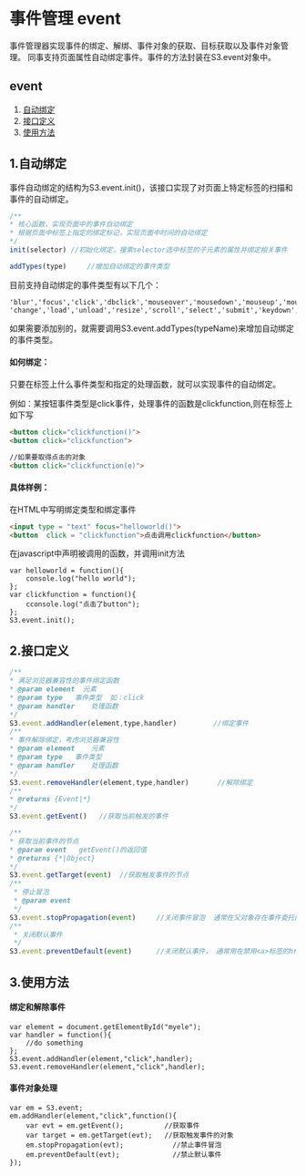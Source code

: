 # 事件管理 event

事件管理器实现事件的绑定、解绑、事件对象的获取、目标获取以及事件对象管理。
同事支持页面属性自动绑定事件。事件的方法封装在S3.event对象中。

## event
1. [自动绑定](#1)
2. [接口定义](#2)
3. [使用方法](#3)

## 1.自动绑定
事件自动绑定的结构为S3.event.init()，该接口实现了对页面上特定标签的扫描和事件的自动绑定。

```javascript
/**
* 核心函数，实现页面中的事件自动绑定
* 根据页面中标签上指定的绑定标记，实现页面中时间的自动绑定
*/
init(selector) //初始化绑定，搜索selector选中标签的子元素的属性并绑定相关事件

addTypes(type)     //增加自动绑定的事件类型
```
目前支持自动绑定的事件类型有以下几个：
```
'blur','focus','click','dbclick','mouseover','mousedown','mouseup','mousemove','mouseout','mouseenter','mouseleave',
'change','load','unload','resize','scroll','select','submit','keydown','keypress','keyup','error'
```
如果需要添加别的，就需要调用S3.event.addTypes(typeName)来增加自动绑定的事件类型。

#### 如何绑定：

只要在标签上什么事件类型和指定的处理函数，就可以实现事件的自动绑定。

例如：某按钮事件类型是click事件，处理事件的函数是clickfunction,则在标签上如下写
```html
<button click="clickfunction()">
<button click="clickfunction">

//如果要取得点击的对象
<button click="clickfunction(e)">
```

#### 具体样例：
在HTML中写明绑定类型和绑定事件
```html
<input type = "text" focus="helloworld()">
<button  click = "clickfunction">点击调用clickfunction</button>
```

在javascript中声明被调用的函数，并调用init方法
```
var helloworld = function(){
    console.log("hello world");
};
var clickfunction = function(){
    cconsole.log("点击了button");
};
S3.event.init();
```

## 2.接口定义
```javascript
/**
* 满足浏览器兼容性的事件绑定函数
* @param element  元素
* @param type   事件类型  如：click
* @param handler    处理函数
*/
S3.event.addHandler(element,type,handler)         //绑定事件
/**
* 事件解除绑定，考虑浏览器兼容性
* @param element    元素
* @param type   事件类型
* @param handler    处理函数
*/
S3.event.removeHandler(element,type,handler)       //解除绑定
/**
* @returns {Event|*}
*/
S3.event.getEvent()   //获取当前触发的事件

/**
* 获取当前事件的节点
* @param event   getEvent()的返回值
* @returns {*|Object}
*/
S3.event.getTarget(event)  //获取触发事件的节点
/**
 * 停止冒泡
 * @param event
 */
S3.event.stopPropagation(event)     //关闭事件冒泡  通常在父对象存在事件委托的时候使用
/**
 * 关闭默认事件
 */
S3.event.preventDefault(event)      //关闭默认事件， 通常用在禁用<a>标签的href跳转
```
## 3.使用方法

#### 绑定和解除事件
```
var element = document.getElementById("myele");
var handler = function(){
    //do something
};
S3.event.addHandler(element,"click",handler);
S3.event.removeHandler(element,"click",handler);
```
#### 事件对象处理
```
var em = S3.event;
em.addHandler(element,"click",function(){
    var evt = em.getEvent();          //获取事件
    var target = em.getTarget(evt);   //获取触发事件的对象
    em.stopPropagation(evt);            //禁止事件冒泡
    em.preventDefault(evt);             //禁止默认事件
});
```
